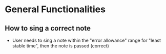 # General Functionalities

## How to sing a correct note
- User needs to sing a note within the "error allowance" range for "least stable time", then the note is passed (correct)
